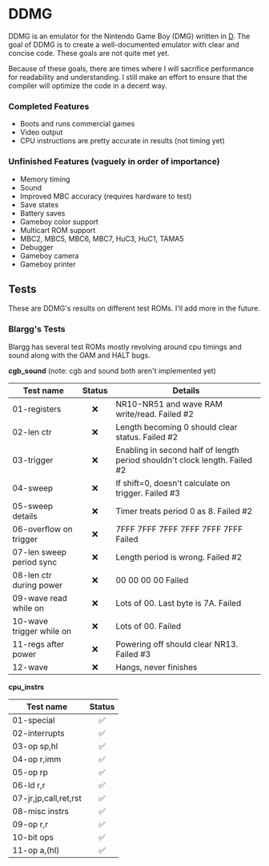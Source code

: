 # DDMG

DDMG is an emulator for the Nintendo Game Boy (DMG) written in [D](https://dlang.org). The goal of DDMG is to create a well-documented emulator with clear and concise code. These goals are not quite met yet.

Because of these goals, there are times where I will sacrifice performance for readability and understanding. I still make an effort to ensure that the compiler will optimize the code in a decent way.

### Completed Features
- Boots and runs commercial games
- Video output
- CPU instructions are pretty accurate in results (not timing yet)

### Unfinished Features (vaguely in order of importance)
- Memory timing
- Sound
- Improved MBC accuracy (requires hardware to test)
- Save states
- Battery saves
- Gameboy color support
- Multicart ROM support
- MBC2, MBC5, MBC6, MBC7, HuC3, HuC1, TAMA5
- Debugger
- Gameboy camera
- Gameboy printer

## Tests
These are DDMG's results on different test ROMs. I'll add more in the future.

### Blargg's Tests
Blargg has several test ROMs mostly revolving around cpu timings and sound along with the OAM and HALT bugs.

**cgb_sound** (note: cgb and sound both aren't implemented yet)

| Test name                | Status | Details                                                                    |
|--------------------------|:--------:|----------------------------------------------------------------------------|
| 01-registers             | :x:      | NR10-NR51 and wave RAM write/read. Failed #2                               |
| 02-len ctr               | :x:      | Length becoming 0 should clear status. Failed #2                           |
| 03-trigger               | :x:      | Enabling in second half of length period shouldn't clock length. Failed #2 |
| 04-sweep                 | :x:      | If shift=0, doesn't calculate on trigger. Failed #3                        |
| 05-sweep details         | :x:      | Timer treats period 0 as 8. Failed #2                                      |
| 06-overflow on trigger   | :x:      | 7FFF 7FFF 7FFF 7FFF 7FFF 7FFF Failed                                       |
| 07-len sweep period sync | :x:      | Length period is wrong. Failed #2                                          |
| 08-len ctr during power  | :x:      | 00 00 00 00 Failed                                                         |
| 09-wave read while on    | :x:      | Lots of 00. Last byte is 7A. Failed                                        |
| 10-wave trigger while on | :x:      | Lots of 00. Failed                                                         |
| 11-regs after power      | :x:      | Powering off should clear NR13. Failed #3                                  |
| 12-wave                  | :x:      | Hangs, never finishes                                                      |



**cpu_instrs**

| Test name             | Status |
|-----------------------|:--------:|
| 01-special            | :white_check_mark: |
| 02-interrupts         | :white_check_mark: |
| 03-op sp,hl           | :white_check_mark: |
| 04-op r,imm           | :white_check_mark: |
| 05-op rp              | :white_check_mark: |
| 06-ld r,r             | :white_check_mark: |
| 07-jr,jp,call,ret,rst | :white_check_mark: |
| 08-misc instrs        | :white_check_mark: |
| 09-op r,r             | :white_check_mark: |
| 10-bit ops            | :white_check_mark: |
| 11-op a,(hl)          | :white_check_mark: |